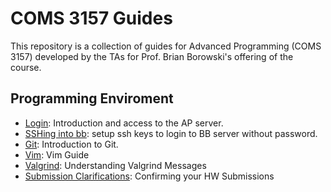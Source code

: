 # COMS 3157 Guides

This repository is a collection of guides for Advanced Programming (COMS 3157)
developed by the TAs for Prof. Brian Borowski's offering of the course.


## Programming Enviroment

- [Login](login.md): Introduction and access to the AP server.
- [SSHing into bb](ssh.md): setup ssh keys to login to BB server without password.
- [Git](git.md): Introduction to Git.
- [Vim](vim-notes.pdf): Vim Guide
- [Valgrind](valgrind.md): Understanding Valgrind Messages
- [Submission Clarifications](submission.md): Confirming your HW Submissions
